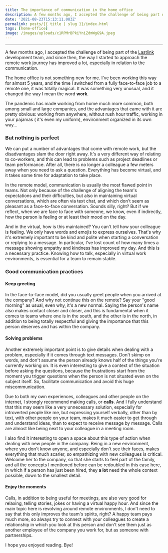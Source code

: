 ```yaml
---
title: The importance of communication in the home office
description: A few months ago, I accepted the challenge of being part of the [Lastlink](https://lastlink.com/) development team, and since then, the way I started to approach the remote work journey has improved a lot, especially in relation to the communication.
date: '2021-08-23T15:13:11.083Z'
permalink: posts/{{ title | slug }}/index.html
tags: [home-office]
image: /images/uploads/c1RPMrBPkiYniZdmWgG9A.jpeg
---
```


---

A few months ago, I accepted the challenge of being part of the [Lastlink](https://lastlink.com/) development team, and since then, the way I started to approach the remote work journey has improved a lot, especially in relation to the communication.

The home office is not something new for me. I've been working this way for almost 5 years, and the time I switched from a fully face-to-face job to a remote one, it was totally magical. It was something very unusual, and it changed the way I mean the word **work**.

The pandemic has made working from home much more common, both among small and large companies, and the advantages that came with it are pretty obvious: working from anywhere, without rush hour traffic, working in your pajamas ( it's even my uniform), environment organized in its own way...

### But nothing is perfect

We can put a number of advantages that come with remote work, but the disadvantages slam the door right away. It's a very different way of relating to co-workers, and this can lead to problems such as project deadlines or team performance. After all, there is no longer a colleague a few meters away when you need to ask a question. Everything has become virtual, and it takes some time for adaptation to take place.

In the remote model, communication is usually the most flawed point in teams. Not only because of the challenge of aligning the team's expectations and their difficulties, but also in maintaining virtual conversations, which are often via text chat, and which don't seem as pleasant as a face-to-face conversation. Sounds silly, right? But if we reflect, when we are face to face with someone, we know, even if indirectly, how the person is feeling or at least their mood on the day.

And in the virtual, how is this maintained? You can't tell how your colleague is feeling. We only have words and emojis to express ourselves. That's why it's extremely important to be kind and polite when starting a conversation or replying to a message. In particular, I've lost count of how many times a message showing empathy and kindness has improved my day. And this is a necessary practice. Knowing how to talk, especially in virtual work environments, is essential for a team to remain stable.

### Good communication practices

#### Keep greeting

In the face-to-face model, did you usually greet people when you arrived at the company? And why not continue this on the remote? Say your "good morning" as usual, even why, it's a new normal. Saying the person's name also makes contact closer and closer, and this is fundamental when it comes to teams where one is in the south, and the other is in the north, in addition to being totally respectful and giving the importance that this person deserves and has within the company.

#### Solving problems

Another extremely important point is to give details when dealing with a problem, especially if it comes through text messages. Don't skimp on words, and don't assume the person already knows half of the things you're currently working on. It is even interesting to give a context of the situation before asking the questions, because the frustrations start from the moment you trigger questions when the person is not situated even on the subject itself. So, facilitate communication and avoid this huge miscommunication.

Due to both my own experiences, colleagues and other people on the internet, I strongly recommend making calls, or **calls**. And I fully understand that this may seem like a very unnecessary solution, especially for introverted people like me, but expressing yourself verbally, other than by text, with other people on your team, makes it much easier to get through and understand ideas, than to expect to receive message by message. Calls are almost like being next to your colleague in a meeting room.

I also find it interesting to open a space about this type of action when dealing with new people in the company. Being in a new environment, where you don't know anyone, and especially don't see their faces, makes everything that much scarier, so empathizing with new colleagues is critical. Welcome her to the company, so that she starts to feel part of the family, and all the concepts I mentioned before can be redoubled in this case here, in which if a person has just been hired, they **a lot** need the whole context possible, down to the smallest detail.

#### Enjoy the moments

Calls, in addition to being useful for meetings, are also very good for relaxing, telling stories, jokes or having a virtual happy hour. And since the main topic here is revolving around remote environments, I don't need to say that this only improves the team's spirits, right? A happy team pays much more, so always try to connect with your colleagues to create a relationship in which you look at this person and don't see them just as another employee of the company you work for, but as someone with partnerships.

I hope you enjoyed reading. Bye!